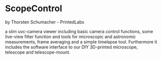 # ScopeControl
by Thorsten Schumacher  - PrintedLabs

a slim uvc-camera viewer including basic camera control functions, 
some live-view filter function and tools for microscopic and astronomic 
measurements, frame averaging and a simple timelapse tool. Furthermore it 
includes the software interface to our DIY 3D-printed microscope, telescope 
and telescope-mount.
